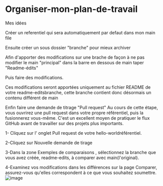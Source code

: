 # Organiser-mon-plan-de-travail
Mes idées

Créer un referentiel qui sera automatiquement par defaut dans mon main file

Ensuite créer un sous dossier "branche" pour mieux archiver

Afin d'apporter des modifications sur une brache de façon à ne pas modifier le main "principal" dans la barre en dessous de main taper "Readme-édits"

Puis faire des modifications.

Ces modifications seront apportées uniquement au fichier README de votre readme-editsbranche, cette branche contient donc désormais un contenu différent de main

Enfin faire une demande de titrage "Pull request" Au cours de cette étape, vous ouvrirez une pull request dans votre propre référentiel, puis la fusionnerez vous-même. C'est un excellent moyen de pratiquer le flux GitHub avant de travailler sur des projets plus importants.

1- Cliquez sur l' onglet Pull request de votre hello-worldréférentiel.

2-Cliquez sur Nouvelle demande de tirage

3-Dans la zone Exemples de comparaisons , sélectionnez la branche que vous avez créée, readme-edits, à comparer avec main(l'original).

4-Examinez vos modifications dans les différences sur la page Comparer, assurez-vous qu'elles correspondent à ce que vous souhaitez soumettre.
![image](https://github.com/GaryJOCKS/Organiser-mon-plan-de-travail/assets/166644858/e82d521c-4850-438a-a320-19f030b596b8)
